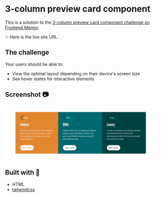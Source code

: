 # 3-column preview card component

This is a solution to the [3-column preview card component challenge on Frontend Mentor](https://www.frontendmentor.io/challenges/3column-preview-card-component-pH92eAR2-). 

✨ Here is the live site URL:

## The challenge

Your users should be able to:

- View the optimal layout depending on their device's screen size
- See hover states for interactive elements

## Screenshot 📷
![](./images/screenshot/3-cols-review-card.png)

## Built with 🔧
- HTML
- [tailwindcss](https://tailwindcss.com)

